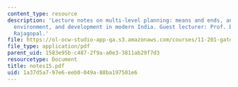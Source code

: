 ```yaml
---
content_type: resource
description: 'Lecture notes on multi-level planning: means and ends, and case: energy,
  environment, and development in modern India. Guest lecturer: Prof. Balakrishnan
  Rajagopal.'
file: https://ol-ocw-studio-app-qa.s3.amazonaws.com/courses/11-201-gateway-planning-action-fall-2007/1a37d5a797e6eeb0049a88ba197501e6_notes15.pdf
file_type: application/pdf
parent_uid: 1583e95b-c487-2f9a-a0e3-3811ab29f7d3
resourcetype: Document
title: notes15.pdf
uid: 1a37d5a7-97e6-eeb0-049a-88ba197501e6
---
```

